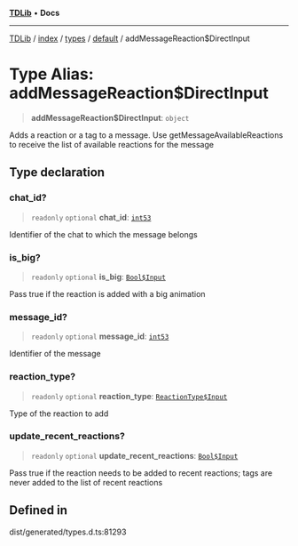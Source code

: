 [**TDLib**](../../../../../../README.md) • **Docs**

***

[TDLib](../../../../../../modules.md) / [index](../../../../../README.md) / [types](../../../README.md) / [default](../README.md) / addMessageReaction$DirectInput

# Type Alias: addMessageReaction$DirectInput

> **addMessageReaction$DirectInput**: `object`

Adds a reaction or a tag to a message. Use getMessageAvailableReactions to receive the list of available reactions for the message

## Type declaration

### chat\_id?

> `readonly` `optional` **chat\_id**: [`int53`](int53-1.md)

Identifier of the chat to which the message belongs

### is\_big?

> `readonly` `optional` **is\_big**: [`Bool$Input`](Bool$Input.md)

Pass true if the reaction is added with a big animation

### message\_id?

> `readonly` `optional` **message\_id**: [`int53`](int53-1.md)

Identifier of the message

### reaction\_type?

> `readonly` `optional` **reaction\_type**: [`ReactionType$Input`](ReactionType$Input.md)

Type of the reaction to add

### update\_recent\_reactions?

> `readonly` `optional` **update\_recent\_reactions**: [`Bool$Input`](Bool$Input.md)

Pass true if the reaction needs to be added to recent reactions; tags are never added to the list of recent reactions

## Defined in

dist/generated/types.d.ts:81293
